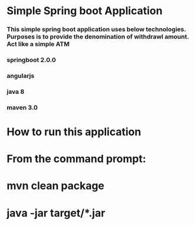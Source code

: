 # Simple Spring boot Application
### This simple spring boot application uses below technologies. Purposes is to provide the denomination of withdrawl amount. Act like a simple ATM
### springboot 2.0.0
### angularjs
### java 8
### maven 3.0

# How to run this application
# From the command prompt:
# mvn clean package 
# java -jar target/*.jar

